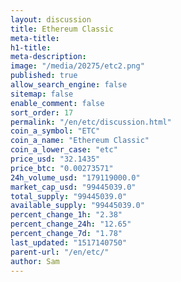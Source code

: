 ```yaml
---
layout: discussion
title: Ethereum Classic
meta-title: 
h1-title: 
meta-description: 
image: "/media/20275/etc2.png"
published: true
allow_search_engine: false
sitemap: false
enable_comment: false
sort_order: 17
permalink: "/en/etc/discussion.html"
coin_a_symbol: "ETC"
coin_a_name: "Ethereum Classic"
coin_a_lower_case: "etc"
price_usd: "32.1435"
price_btc: "0.00273571"
24h_volume_usd: "179119000.0"
market_cap_usd: "99445039.0"
total_supply: "99445039.0"
available_supply: "99445039.0"
percent_change_1h: "2.38"
percent_change_24h: "12.65"
percent_change_7d: "1.78"
last_updated: "1517140750"
parent-url: "/en/etc/"
author: Sam
---
```


